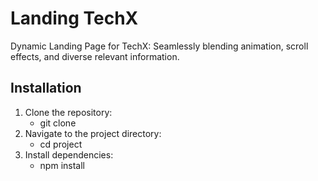 # Landing TechX

Dynamic Landing Page for TechX: Seamlessly blending animation, scroll effects, and diverse relevant information.

## Installation
1. Clone the repository:
   - git clone
2. Navigate to the project directory:
   - cd project
3. Install dependencies:
   - npm install

 
